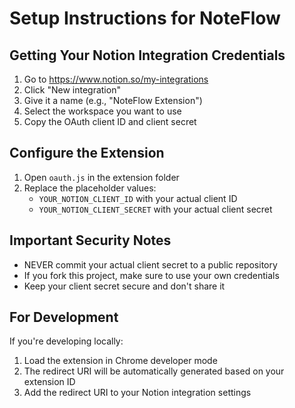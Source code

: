 # Setup Instructions for NoteFlow

## Getting Your Notion Integration Credentials

1. Go to https://www.notion.so/my-integrations
2. Click "New integration"
3. Give it a name (e.g., "NoteFlow Extension")
4. Select the workspace you want to use
5. Copy the OAuth client ID and client secret

## Configure the Extension

1. Open `oauth.js` in the extension folder
2. Replace the placeholder values:
   - `YOUR_NOTION_CLIENT_ID` with your actual client ID
   - `YOUR_NOTION_CLIENT_SECRET` with your actual client secret

## Important Security Notes

- NEVER commit your actual client secret to a public repository
- If you fork this project, make sure to use your own credentials
- Keep your client secret secure and don't share it

## For Development

If you're developing locally:
1. Load the extension in Chrome developer mode
2. The redirect URI will be automatically generated based on your extension ID
3. Add the redirect URI to your Notion integration settings